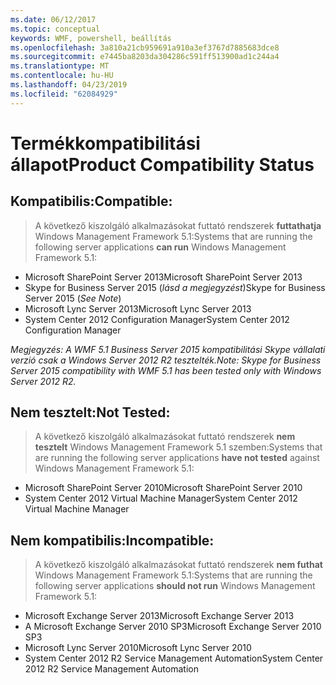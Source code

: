 ```yaml
---
ms.date: 06/12/2017
ms.topic: conceptual
keywords: WMF, powershell, beállítás
ms.openlocfilehash: 3a810a21cb959691a910a3ef3767d7885683dce8
ms.sourcegitcommit: e7445ba8203da304286c591ff513900ad1c244a4
ms.translationtype: MT
ms.contentlocale: hu-HU
ms.lasthandoff: 04/23/2019
ms.locfileid: "62084929"
---
```

# <a name="product-compatibility-status"></a><span data-ttu-id="dacab-102">Termékkompatibilitási állapot</span><span class="sxs-lookup"><span data-stu-id="dacab-102">Product Compatibility Status</span></span>

## <a name="compatible"></a><span data-ttu-id="dacab-103">Kompatibilis:</span><span class="sxs-lookup"><span data-stu-id="dacab-103">Compatible:</span></span>
> <span data-ttu-id="dacab-104">A következő kiszolgáló alkalmazásokat futtató rendszerek **futtathatja** Windows Management Framework 5.1:</span><span class="sxs-lookup"><span data-stu-id="dacab-104">Systems that are running the following server applications **can run** Windows Management Framework 5.1:</span></span>

- <span data-ttu-id="dacab-105">Microsoft SharePoint Server 2013</span><span class="sxs-lookup"><span data-stu-id="dacab-105">Microsoft SharePoint Server 2013</span></span>
- <span data-ttu-id="dacab-106">Skype for Business Server 2015 (_lásd a megjegyzést_)</span><span class="sxs-lookup"><span data-stu-id="dacab-106">Skype for Business Server 2015 (_See Note_)</span></span>
- <span data-ttu-id="dacab-107">Microsoft Lync Server 2013</span><span class="sxs-lookup"><span data-stu-id="dacab-107">Microsoft Lync Server 2013</span></span>
- <span data-ttu-id="dacab-108">System Center 2012 Configuration Manager</span><span class="sxs-lookup"><span data-stu-id="dacab-108">System Center 2012 Configuration Manager</span></span>

<span data-ttu-id="dacab-109">_Megjegyzés: A WMF 5.1 Business Server 2015 kompatibilitási Skype vállalati verzió csak a Windows Server 2012 R2 tesztelték._</span><span class="sxs-lookup"><span data-stu-id="dacab-109">_Note: Skype for Business Server 2015 compatibility with WMF 5.1 has been tested only with Windows Server 2012 R2._</span></span>

## <a name="not-tested"></a><span data-ttu-id="dacab-110">Nem tesztelt:</span><span class="sxs-lookup"><span data-stu-id="dacab-110">Not Tested:</span></span>
> <span data-ttu-id="dacab-111">A következő kiszolgáló alkalmazásokat futtató rendszerek **nem tesztelt** Windows Management Framework 5.1 szemben:</span><span class="sxs-lookup"><span data-stu-id="dacab-111">Systems that are running the following server applications **have not tested** against Windows Management Framework 5.1:</span></span>

- <span data-ttu-id="dacab-112">Microsoft SharePoint Server 2010</span><span class="sxs-lookup"><span data-stu-id="dacab-112">Microsoft SharePoint Server 2010</span></span>
- <span data-ttu-id="dacab-113">System Center 2012 Virtual Machine Manager</span><span class="sxs-lookup"><span data-stu-id="dacab-113">System Center 2012 Virtual Machine Manager</span></span>

## <a name="incompatible"></a><span data-ttu-id="dacab-114">Nem kompatibilis:</span><span class="sxs-lookup"><span data-stu-id="dacab-114">Incompatible:</span></span>
> <span data-ttu-id="dacab-115">A következő kiszolgáló alkalmazásokat futtató rendszerek **nem futhat** Windows Management Framework 5.1:</span><span class="sxs-lookup"><span data-stu-id="dacab-115">Systems that are running the following server applications **should not run** Windows Management Framework 5.1:</span></span>

- <span data-ttu-id="dacab-116">Microsoft Exchange Server 2013</span><span class="sxs-lookup"><span data-stu-id="dacab-116">Microsoft Exchange Server 2013</span></span>
- <span data-ttu-id="dacab-117">A Microsoft Exchange Server 2010 SP3</span><span class="sxs-lookup"><span data-stu-id="dacab-117">Microsoft Exchange Server 2010 SP3</span></span>
- <span data-ttu-id="dacab-118">Microsoft Lync Server 2010</span><span class="sxs-lookup"><span data-stu-id="dacab-118">Microsoft Lync Server 2010</span></span>
- <span data-ttu-id="dacab-119">System Center 2012 R2 Service Management Automation</span><span class="sxs-lookup"><span data-stu-id="dacab-119">System Center 2012 R2 Service Management Automation</span></span>
